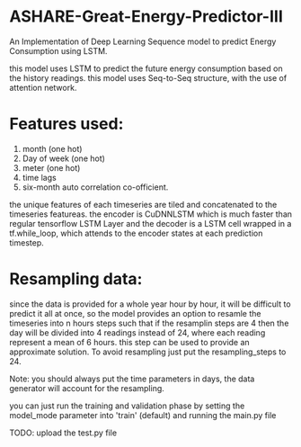 # ASHARE-Great-Energy-Predictor-III
An Implementation of Deep Learning Sequence model to predict Energy Consumption using LSTM.

this model uses LSTM to predict the future energy consumption based on the history readings.
this model uses Seq-to-Seq structure, with the use of attention network.
# Features used:
1) month (one hot)
2) Day of week (one hot)
3) meter (one hot)
4) time lags
5) six-month auto correlation co-officient.

the unique features of each timeseries are tiled and concatenated to the timeseries featureas.
the encoder is CuDNNLSTM which is much faster than regular tensorflow LSTM Layer and the decoder is a LSTM cell wrapped in a tf.while_loop, which attends to the encoder states at each prediction timestep.

# Resampling data:
since the data is provided for a whole year hour by hour, it will be difficult to predict it all at once, so the model provides an option to resamle the timeseries into n hours steps such that if the resamplin steps are 4 then the day will be divided into 4 readings instead of 24, where each reading represent a mean of 6 hours. this step can be used to provide an approximate solution.
To avoid resampling just put the resampling_steps to 24.

Note: you should always put the time parameters in days, the data generator will account for the resampling. 

you can just run the training and validation phase by setting the model_mode parameter into 'train' (default) and running the main.py file

TODO: upload the test.py file
